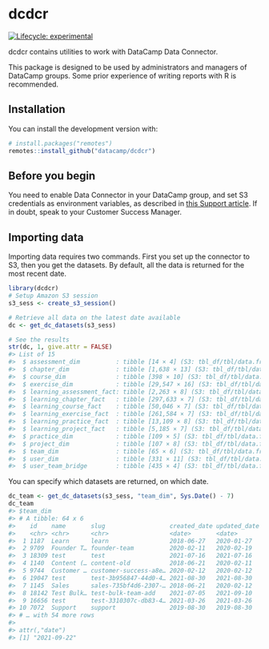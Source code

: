 
<!-- README.md is generated from README.Rmd. Please edit that file -->

# dcdcr

<!-- badges: start -->

[![Lifecycle:
experimental](https://img.shields.io/badge/lifecycle-experimental-orange.svg)](https://lifecycle.r-lib.org/articles/stages.html#experimental)
<!-- badges: end -->

dcdcr contains utilities to work with DataCamp Data Connector.

This package is designed to be used by administrators and managers of
DataCamp groups. Some prior experience of writing reports with R is
recommended.

## Installation

You can install the development version with:

``` r
# install.packages("remotes")
remotes::install_github("datacamp/dcdcr")
```

## Before you begin

You need to enable Data Connector in your DataCamp group, and set S3
credentials as environment variables, as described in [this Support
article](https://support.datacamp.com/hc/en-us/articles/4405070893591-DataCamp-Data-Connector-A-Step-by-Step-Configuration-Guide-for-Automated-Data-Exports).
If in doubt, speak to your Customer Success Manager.

## Importing data

Importing data requires two commands. First you set up the connector to
S3, then you get the datasets. By default, all the data is returned for
the most recent date.

``` r
library(dcdcr)
# Setup Amazon S3 session
s3_sess <- create_s3_session()

# Retrieve all data on the latest date available
dc <- get_dc_datasets(s3_sess)

# See the results
str(dc, 1, give.attr = FALSE)
#> List of 15
#>  $ assessment_dim          : tibble [14 × 4] (S3: tbl_df/tbl/data.frame)
#>  $ chapter_dim             : tibble [1,638 × 13] (S3: tbl_df/tbl/data.frame)
#>  $ course_dim              : tibble [398 × 10] (S3: tbl_df/tbl/data.frame)
#>  $ exercise_dim            : tibble [29,547 × 16] (S3: tbl_df/tbl/data.frame)
#>  $ learning_assessment_fact: tibble [2,263 × 8] (S3: tbl_df/tbl/data.frame)
#>  $ learning_chapter_fact   : tibble [297,633 × 7] (S3: tbl_df/tbl/data.frame)
#>  $ learning_course_fact    : tibble [50,046 × 7] (S3: tbl_df/tbl/data.frame)
#>  $ learning_exercise_fact  : tibble [261,584 × 7] (S3: tbl_df/tbl/data.frame)
#>  $ learning_practice_fact  : tibble [13,109 × 8] (S3: tbl_df/tbl/data.frame)
#>  $ learning_project_fact   : tibble [5,185 × 7] (S3: tbl_df/tbl/data.frame)
#>  $ practice_dim            : tibble [109 × 5] (S3: tbl_df/tbl/data.frame)
#>  $ project_dim             : tibble [107 × 8] (S3: tbl_df/tbl/data.frame)
#>  $ team_dim                : tibble [65 × 6] (S3: tbl_df/tbl/data.frame)
#>  $ user_dim                : tibble [331 × 11] (S3: tbl_df/tbl/data.frame)
#>  $ user_team_bridge        : tibble [435 × 4] (S3: tbl_df/tbl/data.frame)
```

You can specify which datasets are returned, on which date.

``` r
dc_team <- get_dc_datasets(s3_sess, "team_dim", Sys.Date() - 7)
dc_team
#> $team_dim
#> # A tibble: 64 x 6
#>    id    name       slug                  created_date updated_date deleted_date
#>    <chr> <chr>      <chr>                 <date>       <date>       <date>      
#>  1 1187  Learn      learn                 2018-06-27   2020-01-27   2020-01-27  
#>  2 9709  Founder T… founder-team          2020-02-11   2020-02-19   2020-02-19  
#>  3 18309 test       test                  2021-07-16   2021-07-16   2021-07-16  
#>  4 1140  Content (… content-old           2018-06-21   2020-02-11   2020-02-11  
#>  5 9744  Customer … customer-success-a8e… 2020-02-12   2020-02-12   NA          
#>  6 19047 test       test-3b956847-44d0-4… 2021-08-30   2021-08-30   NA          
#>  7 1145  Sales      sales-735bf4d6-2307-… 2018-06-21   2020-02-12   2020-02-12  
#>  8 18142 Test Bulk… test-bulk-team-add    2021-07-05   2021-09-10   2021-09-10  
#>  9 16656 test       test-3310307c-db83-4… 2021-03-26   2021-03-26   2021-03-26  
#> 10 7072  Support    support               2019-08-30   2019-08-30   NA          
#> # … with 54 more rows
#> 
#> attr(,"date")
#> [1] "2021-09-22"
```
